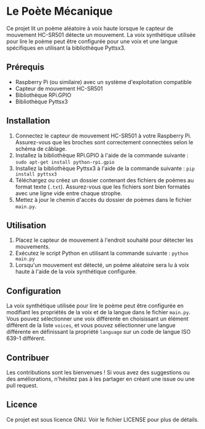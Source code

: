# Le Poète Mécanique

Ce projet lit un poème aléatoire à voix haute lorsque le capteur de mouvement HC-SR501 détecte un mouvement. La voix synthétique utilisée pour lire le poème peut être configurée pour une voix et une langue spécifiques en utilisant la bibliothèque Pyttsx3.

## Prérequis

- Raspberry Pi (ou similaire) avec un système d'exploitation compatible
- Capteur de mouvement HC-SR501
- Bibliothèque RPi.GPIO
- Bibliothèque Pyttsx3

## Installation

1. Connectez le capteur de mouvement HC-SR501 à votre Raspberry Pi. Assurez-vous que les broches sont correctement connectées selon le schéma de câblage.
2. Installez la bibliothèque RPi.GPIO à l'aide de la commande suivante : `sudo apt-get install python-rpi.gpio`
3. Installez la bibliothèque Pyttsx3 à l'aide de la commande suivante : `pip install pyttsx3`
4. Téléchargez ou créez un dossier contenant des fichiers de poèmes au format texte (`.txt`). Assurez-vous que les fichiers sont bien formatés avec une ligne vide entre chaque strophe.
5. Mettez à jour le chemin d'accès du dossier de poèmes dans le fichier `main.py`.

## Utilisation

1. Placez le capteur de mouvement à l'endroit souhaité pour détecter les mouvements.
2. Exécutez le script Python en utilisant la commande suivante : `python main.py`
3. Lorsqu'un mouvement est détecté, un poème aléatoire sera lu à voix haute à l'aide de la voix synthétique configurée.

## Configuration

La voix synthétique utilisée pour lire le poème peut être configurée en modifiant les propriétés de la voix et de la langue dans le fichier `main.py`. Vous pouvez sélectionner une voix différente en choisissant un élément différent de la liste `voices`, et vous pouvez sélectionner une langue différente en définissant la propriété `language` sur un code de langue ISO 639-1 différent.

## Contribuer

Les contributions sont les bienvenues ! Si vous avez des suggestions ou des améliorations, n'hésitez pas à les partager en créant une issue ou une pull request.

## Licence

Ce projet est sous licence GNU. Voir le fichier LICENSE pour plus de détails.
